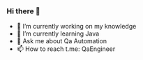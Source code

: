 ### Hi there 👋

- 🔭 I’m currently working on my knowledge
- 🌱 I’m currently learning Java
- 💬 Ask me about Qa Automation
- 📫 How to reach t.me: QaEngineer
